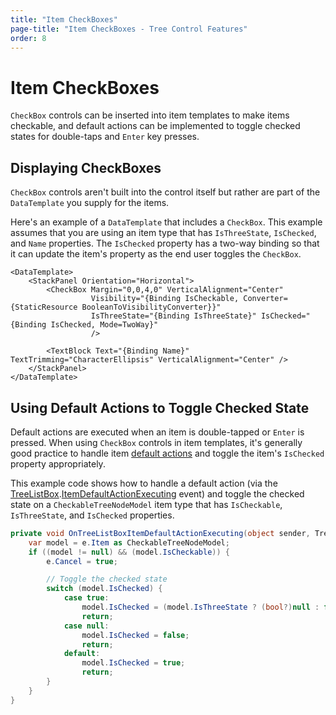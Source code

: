 ```yaml
---
title: "Item CheckBoxes"
page-title: "Item CheckBoxes - Tree Control Features"
order: 8
---
```

# Item CheckBoxes

`CheckBox` controls can be inserted into item templates to make items checkable, and default actions can be implemented to toggle checked states for double-taps and `Enter` key presses.

## Displaying CheckBoxes

`CheckBox` controls aren't built into the control itself but rather are part of the `DataTemplate` you supply for the items.

Here's an example of a `DataTemplate` that includes a `CheckBox`.  This example assumes that you are using an item type that has `IsThreeState`, `IsChecked`, and `Name` properties.  The `IsChecked` property has a two-way binding so that it can update the item's property as the end user toggles the `CheckBox`.

```xaml
<DataTemplate>
	<StackPanel Orientation="Horizontal">
		<CheckBox Margin="0,0,4,0" VerticalAlignment="Center"
				  Visibility="{Binding IsCheckable, Converter={StaticResource BooleanToVisibilityConverter}}" 
				  IsThreeState="{Binding IsThreeState}" IsChecked="{Binding IsChecked, Mode=TwoWay}" 
				  />
						
		<TextBlock Text="{Binding Name}" TextTrimming="CharacterEllipsis" VerticalAlignment="Center" />
	</StackPanel>
</DataTemplate>
```

## Using Default Actions to Toggle Checked State

Default actions are executed when an item is double-tapped or `Enter` is pressed.  When using `CheckBox` controls in item templates, it's generally good practice to handle item [default actions](default-actions.md) and toggle the item's `IsChecked` property appropriately.

This example code shows how to handle a default action (via the [TreeListBox](xref:@ActiproUIRoot.Controls.Grids.TreeListBox).[ItemDefaultActionExecuting](xref:@ActiproUIRoot.Controls.Grids.TreeListBox.ItemDefaultActionExecuting) event) and toggle the checked state on a `CheckableTreeNodeModel` item type that has `IsCheckable`, `IsThreeState`, and `IsChecked` properties.

```csharp
private void OnTreeListBoxItemDefaultActionExecuting(object sender, TreeListBoxItemEventArgs e) {
	var model = e.Item as CheckableTreeNodeModel;
	if ((model != null) && (model.IsCheckable)) {
		e.Cancel = true;

		// Toggle the checked state
		switch (model.IsChecked) {
			case true:
				model.IsChecked = (model.IsThreeState ? (bool?)null : false);
				return;
			case null:
				model.IsChecked = false;
				return;
			default:
				model.IsChecked = true;
				return;
		}
	}
}
```
